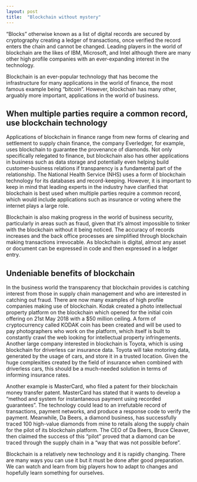 ```yaml
---
layout: post
title:  "Blockchain without mystery"
---
```


“Blocks” otherwise known as a list of digital records are secured by cryptography creating a ledger of transactions, once verified the record enters the chain and cannot be changed. Leading players in the world of blockchain are the likes of IBM, Microsoft, and Intel although there are many other high profile companies with an ever-expanding interest in the technology.

Blockchain is an ever-popular technology that has become the infrastructure for many applications in the world of finance, the most famous example being “bitcoin”. However, blockchain has many other, arguably more important, applications in the world of business.

## When multiple parties require a common record, use blockchain technology
Applications of blockchain in finance range from new forms of clearing and settlement to supply chain finance, the company Everledger, for example, uses blockchain to guarantee the provenance of diamonds. Not only specifically relegated to finance, but blockchain also has other applications in business such as data storage and potentially even helping build customer-business relations if transparency is a fundamental part of the relationship. The National Health Service (NHS) uses a form of blockchain technology for its databases and record-keeping. However, it is important to keep in mind that leading experts in the industry have clarified that blockchain is best used when multiple parties require a common record, which would include applications such as insurance or voting where the internet plays a large role.

Blockchain is also making progress in the world of business security, particularly in areas such as fraud, given that it’s almost impossible to tinker with the blockchain without it being noticed. The accuracy of records increases and the back office processes are simplified through blockchain making transactions irrevocable. As blockchain is digital, almost any asset or document can be expressed in code and then expressed in a ledger entry.

## Undeniable benefits of blockchain
In the business world the transparency that blockchain provides is catching interest from those in supply chain management and who are interested in catching out fraud. There are now many examples of high profile companies making use of blockchain. Kodak created a photo intellectual property platform on the blockchain which opened for the initial coin offering on 21st May 2018 with a $50 million ceiling. A form of cryptocurrency called KODAK coin has been created and will be used to pay photographers who work on the platform, which itself is built to constantly crawl the web looking for intellectual property infringements. Another large company interested in blockchain is Toyota, which is using blockchain for driverless car insurance data. Toyota will take motoring data, generated by the usage of cars, and store it in a trusted location. Given the huge complexities created by the field of insurance when combined with driverless cars, this should be a much-needed solution in terms of informing insurance rates.

Another example is MasterCard, who filed a patent for their blockchain money transfer patent. MasterCard has stated that it wants to develop a “method and system for instantaneous payment using recorded guarantees”. The technology could lead to an irrefutable record of transactions, payment networks, and produce a response code to verify the payment. Meanwhile, Da Beers, a diamond business, has successfully traced 100 high-value diamonds from mine to retails along the supply chain for the pilot of its blockchain platform. The CEO of Da Beers, Bruce Cleaver, then claimed the success of this “pilot” proved that a diamond can be traced through the supply chain in a “way that was not possible before”.

Blockchain is a relatively new technology and it is rapidly changing. There are many ways you can use it but it must be done after good preparation. We can watch and learn from big players how to adapt to changes and hopefully learn something for ourselves.
